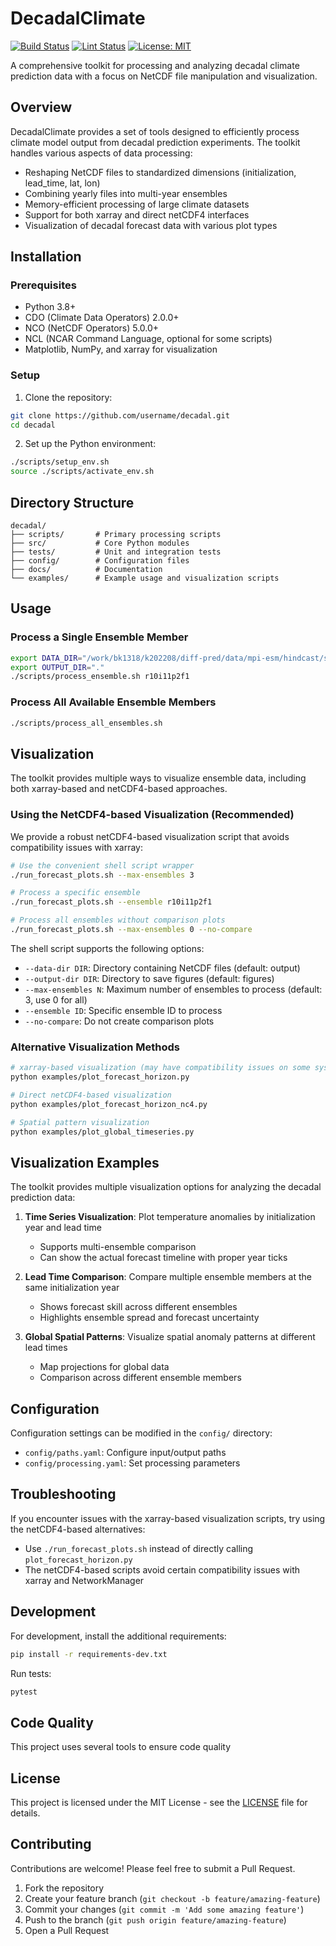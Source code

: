 # DecadalClimate

[![Build Status](https://github.com/username/decadal/actions/workflows/build.yml/badge.svg)](https://github.com/username/decadal/actions/workflows/build.yml)
[![Lint Status](https://github.com/username/decadal/actions/workflows/lint.yml/badge.svg)](https://github.com/username/decadal/actions/workflows/lint.yml)
[![License: MIT](https://img.shields.io/badge/License-MIT-yellow.svg)](https://opensource.org/licenses/MIT)

A comprehensive toolkit for processing and analyzing decadal climate prediction data with a focus on NetCDF file manipulation and visualization.

## Overview

DecadalClimate provides a set of tools designed to efficiently process climate model output from decadal prediction experiments. The toolkit handles various aspects of data processing:

- Reshaping NetCDF files to standardized dimensions (initialization, lead_time, lat, lon)
- Combining yearly files into multi-year ensembles
- Memory-efficient processing of large climate datasets
- Support for both xarray and direct netCDF4 interfaces
- Visualization of decadal forecast data with various plot types

## Installation

### Prerequisites

- Python 3.8+
- CDO (Climate Data Operators) 2.0.0+
- NCO (NetCDF Operators) 5.0.0+
- NCL (NCAR Command Language, optional for some scripts)
- Matplotlib, NumPy, and xarray for visualization

### Setup

1. Clone the repository:

```bash
git clone https://github.com/username/decadal.git
cd decadal
```

2. Set up the Python environment:

```bash
./scripts/setup_env.sh
source ./scripts/activate_env.sh
```

## Directory Structure

```
decadal/
├── scripts/       # Primary processing scripts
├── src/           # Core Python modules
├── tests/         # Unit and integration tests
├── config/        # Configuration files
├── docs/          # Documentation
└── examples/      # Example usage and visualization scripts
```

## Usage

### Process a Single Ensemble Member

```bash
export DATA_DIR="/work/bk1318/k202208/diff-pred/data/mpi-esm/hindcast/seasonal-daily-18m/monthly/anomaly"
export OUTPUT_DIR="."
./scripts/process_ensemble.sh r10i11p2f1
```

### Process All Available Ensemble Members

```bash
./scripts/process_all_ensembles.sh
```

## Visualization

The toolkit provides multiple ways to visualize ensemble data, including both xarray-based and netCDF4-based approaches.

### Using the NetCDF4-based Visualization (Recommended)

We provide a robust netCDF4-based visualization script that avoids compatibility issues with xarray:

```bash
# Use the convenient shell script wrapper
./run_forecast_plots.sh --max-ensembles 3

# Process a specific ensemble
./run_forecast_plots.sh --ensemble r10i11p2f1

# Process all ensembles without comparison plots
./run_forecast_plots.sh --max-ensembles 0 --no-compare
```

The shell script supports the following options:
- `--data-dir DIR`: Directory containing NetCDF files (default: output)
- `--output-dir DIR`: Directory to save figures (default: figures)
- `--max-ensembles N`: Maximum number of ensembles to process (default: 3, use 0 for all)
- `--ensemble ID`: Specific ensemble ID to process
- `--no-compare`: Do not create comparison plots

### Alternative Visualization Methods

```bash
# xarray-based visualization (may have compatibility issues on some systems)
python examples/plot_forecast_horizon.py

# Direct netCDF4-based visualization
python examples/plot_forecast_horizon_nc4.py

# Spatial pattern visualization
python examples/plot_global_timeseries.py
```

## Visualization Examples

The toolkit provides multiple visualization options for analyzing the decadal prediction data:

1. **Time Series Visualization**: Plot temperature anomalies by initialization year and lead time
   - Supports multi-ensemble comparison
   - Can show the actual forecast timeline with proper year ticks

2. **Lead Time Comparison**: Compare multiple ensemble members at the same initialization year
   - Shows forecast skill across different ensembles
   - Highlights ensemble spread and forecast uncertainty

3. **Global Spatial Patterns**: Visualize spatial anomaly patterns at different lead times
   - Map projections for global data
   - Comparison across different ensemble members

## Configuration

Configuration settings can be modified in the `config/` directory:

- `config/paths.yaml`: Configure input/output paths
- `config/processing.yaml`: Set processing parameters

## Troubleshooting

If you encounter issues with the xarray-based visualization scripts, try using the netCDF4-based alternatives:
- Use `./run_forecast_plots.sh` instead of directly calling `plot_forecast_horizon.py`
- The netCDF4-based scripts avoid certain compatibility issues with xarray and NetworkManager

## Development

For development, install the additional requirements:

```bash
pip install -r requirements-dev.txt
```

Run tests:

```bash
pytest
```

## Code Quality

This project uses several tools to ensure code quality

## License

This project is licensed under the MIT License - see the [LICENSE](LICENSE) file for details.


## Contributing

Contributions are welcome! Please feel free to submit a Pull Request.

1. Fork the repository
2. Create your feature branch (`git checkout -b feature/amazing-feature`)
3. Commit your changes (`git commit -m 'Add some amazing feature'`)
4. Push to the branch (`git push origin feature/amazing-feature`)
5. Open a Pull Request
